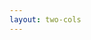 ```yaml
---
layout: two-cols
---
```


<template v-slot:default>
<h1 class="abs-bl font-extrabold">Estrutura</h1>

<div class="flex flex-col gap-2 justify-between">
  <div class="flex flex-col gap-4">
    <StructurePoint number="1" title="Entidade de Acolhimento">
        <b>Jimmy Boys</b>
    </StructurePoint>
    <StructurePoint number="2" title="Projeto">
        <b>BeAPT</b>
    </StructurePoint>
    <StructurePoint number="3" title="Utilizadores">
        Quem são e quais funcionalidades dispõem?
    </StructurePoint>
    <StructurePoint number="4" title="Arquitetura Conceptual">
        Quais são as "camadas" do projeto?
    </StructurePoint>
    <StructurePoint number="5" title="Tecnologias & Ferramentas">
        Tecnologias & Ferramentas utilizadas durante o desenvolvimento
    </StructurePoint>
  </div>
  <div class="mt-5">
    <a href="https://gitlab.com" class="inline-flex gap-2 items-center !hover:text-beapt text-sm">
      <jam-gitlab />
      Repositório
    </a>
  </div>
</div>

</template>
<template v-slot:right>

<div class="flex flex-col gap-4">
    <StructurePoint number="6" title="Componentes React">
        Reutilização de componentes e propriedades
    </StructurePoint>
    <StructurePoint number="7" title="Resultados">
        O que foi desenvolvido?
    </StructurePoint>
    <StructurePoint number="8" title="Trabalhos Futuros">
        Pontos a implementar ou a melhorar futuramente
    </StructurePoint>
</div>
</template>